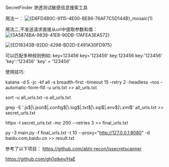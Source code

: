 SecretFinder 渗透测试敏感信息搜索工具

用法一：
![{D6FD4B0C-9115-4E00-BE86-76AF7C5D144B}_mosaic(1)](https://github.com/user-attachments/assets/122b3aa9-9801-4ddd-a784-dbfb3134e728)

用法二,不发送请求直接从url中提取参数和值：
![{5A5874BA-9839-41E8-90DB-17AFEA3EA572}](https://github.com/user-attachments/assets/60cef0ed-0454-402a-a9cf-dfdaad263d8d)

![{ED18343B-92D0-4298-BD2D-E491A30FD975}](https://github.com/user-attachments/assets/cc16f8ea-c2f7-402b-8a64-4a17bc12da4a)


可以匹配多种规则例如:
key=123456
key='123456'
key:123456
key:'123456'
'key':'123456'
'key' = '123456'


使用技巧:

 katana -d 5 -jc -kf all -s breadth-first -timeout 15 -retry 2 -headless -nos -automatic-form-fill -u urls.txt  >> all_urls.txt

 sort -u all_urls.txt -o all_urls.txt

 grep -E '\.js$|\.json$|\.config$|\.log$|\.txt$|\.sql$|\.env$|\.xml$' all_urls.txt >> secret_urls.txt

 httpx -l secret_urls.txt -mc 200 --retries 3 >> final_urls.txt

 py -3 main.py -f final_urls.txt -t 10 --proxy="http://127.0.0.1:8080" -d baidu.com,baidu.cn >> result.txt
 



参考了以下项目：
https://github.com/abhi-recon/jssecretscanner

https://github.com/gh0stkey/HaE
